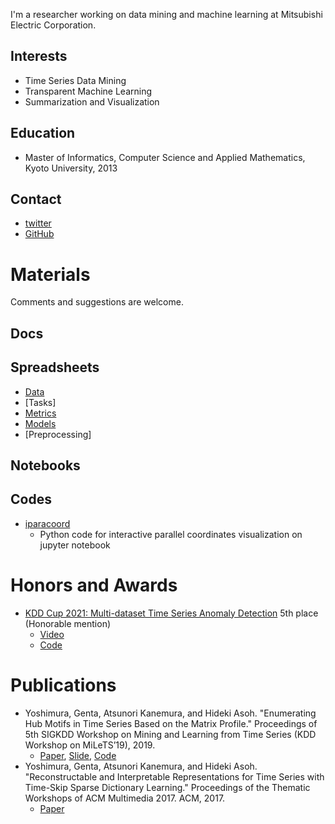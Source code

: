 I'm a researcher working on data mining and machine learning at Mitsubishi Electric Corporation.

## Interests
* Time Series Data Mining
* Transparent Machine Learning
* Summarization and Visualization

## Education
* Master of Informatics, Computer Science and Applied Mathematics, Kyoto University, 2013

## Contact
* [twitter](https://twitter.com/intellygenta)
* [GitHub](https://github.com/intellygenta)

# Materials
Comments and suggestions are welcome.

## Docs

## Spreadsheets
* [Data](https://docs.google.com/spreadsheets/d/1oETBfjLeDKrTrTAXhJUMuYnBb10IVLkZvNuR0zSF1fc/edit?usp=sharing)
* [Tasks]
* [Metrics](https://docs.google.com/spreadsheets/d/1e8qO8WF360aVEWk2Y4jkZQeNW_xwM3s3mRnp0-2ysMI/edit?usp=sharing)
* [Models](https://docs.google.com/spreadsheets/d/1HaDB_93kbDQAe_vSGqq612Pq85oIjs6U_HCbaKDVTuA/edit?usp=sharing)
* [Preprocessing]

## Notebooks

## Codes
* [iparacoord](https://github.com/intellygenta/InteractiveParallelCoordinates)
    * Python code for interactive parallel coordinates visualization on jupyter notebook

# Honors and Awards
* [KDD Cup 2021: Multi-dataset Time Series Anomaly Detection](https://compete.hexagon-ml.com/practice/competition/39/) 5th place (Honorable mention)
    * [Video](https://www.youtube.com/watch?v=J_Ebbql9jCo)
    * [Code](https://github.com/intellygenta/KDDCup2021)

# Publications
* Yoshimura, Genta, Atsunori Kanemura, and Hideki Asoh. "Enumerating Hub Motifs in Time Series Based on the Matrix Profile." Proceedings of 5th SIGKDD Workshop on Mining and Learning from Time Series (KDD Workshop on MiLeTS’19), 2019.
    * [Paper](https://milets19.github.io/papers/milets19_paper_5.pdf), [Slide](https://www.slideshare.net/GentaYoshimura/milets19-enumerating-hub-motifs-in-time-series-based-on-the-matrix-profile), [Code](https://github.com/intellygenta/HubFinder)
* Yoshimura, Genta, Atsunori Kanemura, and Hideki Asoh. "Reconstructable and Interpretable Representations for Time Series with Time-Skip Sparse Dictionary Learning." Proceedings of the Thematic Workshops of ACM Multimedia 2017. ACM, 2017.
    * [Paper](https://dl.acm.org/doi/10.1145/3126686.3126724)
